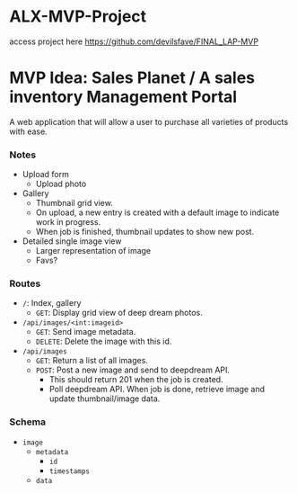 # ALX-MVP-Project
access project here https://github.com/devilsfave/FINAL_LAP-MVP

MVP Idea: Sales Planet / A sales inventory Management Portal
======================================

A web application that will allow a user to purchase all varieties of products with ease.

### Notes
- Upload form
    - Upload photo
- Gallery
    - Thumbnail grid view.
    - On upload, a new entry is created with a default image to indicate work in progress.
    - When job is finished, thumbnail updates to show new post.
- Detailed single image view
    - Larger representation of image
    - Favs?

### Routes

- `/`: Index, gallery
    - `GET`: Display grid view of deep dream photos.
- `/api/images/<int:imageid>`
    - `GET`: Send image metadata.
    - `DELETE`: Delete the image with this id.
- `/api/images`
    - `GET`: Return a list of all images.
    - `POST`: Post a new image and send to deepdream API.
        - This should return 201 when the job is created.
        - Poll deepdream API. When job is done, retrieve image and update thumbnail/image data.

### Schema

- `image`
    - `metadata`
        - `id`
        - `timestamps`
    - `data`


